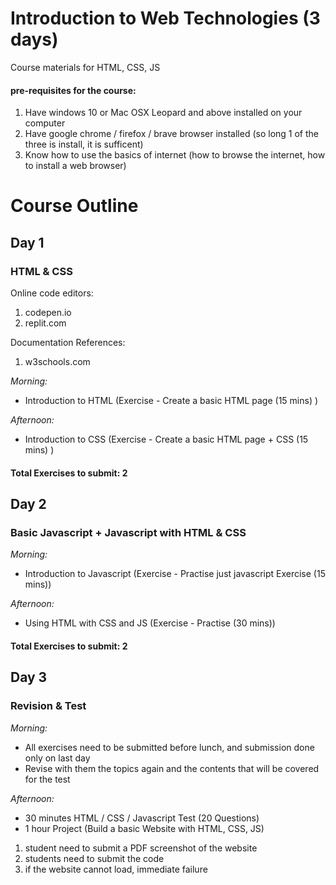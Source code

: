 # Introduction to Web Technologies (3 days)
Course materials for HTML, CSS, JS


#### pre-requisites for the course:
1. Have windows 10 or Mac OSX Leopard and above installed on your computer
2. Have google chrome / firefox / brave browser installed (so long 1 of the three is install, it is sufficent)
3. Know how to use the basics of internet (how to browse the internet, how to install a web browser)

# Course Outline

## Day 1
### HTML & CSS

Online code editors:
1. codepen.io
2. replit.com

Documentation References:
1. w3schools.com

*Morning:*
- Introduction to HTML (Exercise - Create a basic HTML page (15 mins) )

*Afternoon:*
- Introduction to CSS (Exercise - Create a basic HTML page + CSS (15 mins) )


#### Total Exercises to submit: 2

## Day 2
### Basic Javascript + Javascript with HTML & CSS

*Morning:*
- Introduction to Javascript (Exercise - Practise just javascript Exercise (15 mins))

*Afternoon:*
- Using HTML with CSS and JS (Exercise - Practise (30 mins))


#### Total Exercises to submit: 2

## Day 3
### Revision & Test

*Morning:*
- All exercises need to be submitted before lunch, and submission done only on last day
- Revise with them the topics again and the contents that will be covered for the test

*Afternoon:*
-	30 minutes HTML / CSS / Javascript Test (20 Questions)
-	1 hour Project (Build a basic Website with HTML, CSS, JS)
  1. student need to submit a PDF screenshot of the website
  2. students need to submit the code
  3. if the website cannot load, immediate failure

